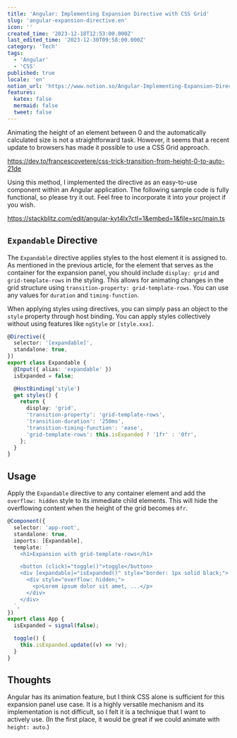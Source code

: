 ```yaml
---
title: 'Angular: Implementing Expansion Directive with CSS Grid'
slug: 'angular-expansion-directive.en'
icon: ''
created_time: '2023-12-18T12:53:00.000Z'
last_edited_time: '2023-12-30T09:58:00.000Z'
category: 'Tech'
tags:
  - 'Angular'
  - 'CSS'
published: true
locale: 'en'
notion_url: 'https://www.notion.so/Angular-Implementing-Expansion-Directive-with-CSS-Grid-2baf74e54ee04629bba3e69952099c3d'
features:
  katex: false
  mermaid: false
  tweet: false
---
```


Animating the height of an element between 0 and the automatically calculated size is not a straightforward task. However, it seems that a recent update to browsers has made it possible to use a CSS Grid approach.

https://dev.to/francescovetere/css-trick-transition-from-height-0-to-auto-21de

Using this method, I implemented the directive as an easy-to-use component within an Angular application. The following sample code is fully functional, so please try it out. Feel free to incorporate it into your project if you wish.

https://stackblitz.com/edit/angular-kyt4lx?ctl=1&embed=1&file=src/main.ts

## `Expandable` Directive

The `Expandable` directive applies styles to the host element it is assigned to. As mentioned in the previous article, for the element that serves as the container for the expansion panel, you should include `display: grid` and `grid-template-rows` in the styling. This allows for animating changes in the grid structure using `transition-property: grid-template-rows`. You can use any values for `duration` and `timing-function`.

When applying styles using directives, you can simply pass an object to the `style` property through host binding. You can apply styles collectively without using features like `ngStyle` or `[style.xxx]`.

```ts
@Directive({
  selector: '[expandable]',
  standalone: true,
})
export class Expandable {
  @Input({ alias: 'expandable' })
  isExpanded = false;

  @HostBinding('style')
  get styles() {
    return {
      display: 'grid',
      'transition-property': 'grid-template-rows',
      'transition-duration': '250ms',
      'transition-timing-function': 'ease',
      'grid-template-rows': this.isExpanded ? '1fr' : '0fr',
    };
  }
}
```

## Usage

Apply the `Expandable` directive to any container element and add the `overflow: hidden` style to its immediate child elements. This will hide the overflowing content when the height of the grid becomes `0fr`.

```ts
@Component({
  selector: 'app-root',
  standalone: true,
  imports: [Expandable],
  template: `
    <h1>Expansion with grid-template-rows</h1>

    <button (click)="toggle()">toggle</button>
    <div [expandable]="isExpanded()" style="border: 1px solid black;">
      <div style="overflow: hidden;">
        <p>Lorem ipsum dolor sit amet, ...</p>
      </div>
    </div>
  `,
})
export class App {
  isExpanded = signal(false);

  toggle() {
    this.isExpanded.update((v) => !v);
  }
}
```

## Thoughts

Angular has its animation feature, but I think CSS alone is sufficient for this expansion panel use case. It is a highly versatile mechanism and its implementation is not difficult, so I felt it is a technique that I want to actively use. (In the first place, it would be great if we could animate with `height: auto`.)
